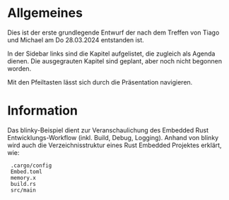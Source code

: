 # Allgemeines

Dies ist der erste grundlegende Entwurf der nach dem Treffen von Tiago und Michael am Do 28.03.2024 entstanden ist.

In der Sidebar links sind die Kapitel aufgelistet, die zugleich als Agenda dienen. Die ausgegrauten Kapitel sind geplant, aber noch nicht begonnen worden.

Mit den Pfeiltasten lässt sich durch die Präsentation navigieren.

# Information

Das blinky-Beispiel dient zur Veranschaulichung des Embedded Rust Entwicklungs-Workflow (inkl. Build, Debug, Logging).
Anhand von blinky wird auch die Verzeichnisstruktur eines Rust Embedded Projektes erklärt, wie:

```
 .cargo/config
 Embed.toml
 memory.x
 build.rs
 src/main
```
